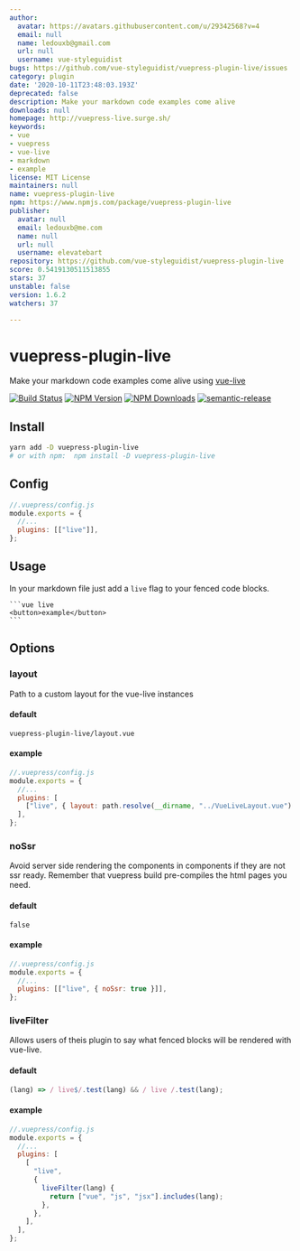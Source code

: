 ```yaml
---
author:
  avatar: https://avatars.githubusercontent.com/u/29342568?v=4
  email: null
  name: ledouxb@gmail.com
  url: null
  username: vue-styleguidist
bugs: https://github.com/vue-styleguidist/vuepress-plugin-live/issues
category: plugin
date: '2020-10-11T23:48:03.193Z'
deprecated: false
description: Make your markdown code examples come alive
downloads: null
homepage: http://vuepress-live.surge.sh/
keywords:
- vue
- vuepress
- vue-live
- markdown
- example
license: MIT License
maintainers: null
name: vuepress-plugin-live
npm: https://www.npmjs.com/package/vuepress-plugin-live
publisher:
  avatar: null
  email: ledouxb@me.com
  name: null
  url: null
  username: elevatebart
repository: https://github.com/vue-styleguidist/vuepress-plugin-live
score: 0.5419130511513855
stars: 37
unstable: false
version: 1.6.2
watchers: 37

---
```


# vuepress-plugin-live

Make your markdown code examples come alive using [vue-live](https://github.com/vue-styleguidist/vue-live)

[![Build Status](https://travis-ci.com/vue-styleguidist/vuepress-plugin-live.svg?branch=master)](https://travis-ci.com/vue-styleguidist/vuepress-plugin-live)
[![NPM Version](https://img.shields.io/npm/v/vuepress-plugin-live.svg)](https://www.npmjs.com/package/vuepress-plugin-live) [![NPM Downloads](https://img.shields.io/npm/dm/vuepress-plugin-live.svg)](https://www.npmjs.com/package/vuepress-plugin-live)
[![semantic-release](https://img.shields.io/badge/%20%20%F0%9F%93%A6%F0%9F%9A%80-semantic--release-e10079.svg)](https://github.com/semantic-release/semantic-release)

## Install

```sh
yarn add -D vuepress-plugin-live
# or with npm:  npm install -D vuepress-plugin-live
```

## Config

```js
//.vuepress/config.js
module.exports = {
  //...
  plugins: [["live"]],
};
```

## Usage

In your markdown file just add a `live` flag to your fenced code blocks.

<pre><code>```vue live
&lt;button&gt;example&lt;/button&gt;
```
</code></pre>

## Options

### layout

Path to a custom layout for the vue-live instances

#### default

`vuepress-plugin-live/layout.vue`

#### example

```js
//.vuepress/config.js
module.exports = {
  //...
  plugins: [
    ["live", { layout: path.resolve(__dirname, "../VueLiveLayout.vue") }],
  ],
};
```

### noSsr

Avoid server side rendering the components in components if they are not ssr ready. Remember that vuepress build pre-compiles the html pages you need.

#### default

`false`

#### example

```js
//.vuepress/config.js
module.exports = {
  //...
  plugins: [["live", { noSsr: true }]],
};
```

### liveFilter

Allows users of theis plugin to say what fenced blocks will be rendered with vue-live.

#### default

```js
(lang) => / live$/.test(lang) && / live /.test(lang);
```

#### example

```js
//.vuepress/config.js
module.exports = {
  //...
  plugins: [
    [
      "live",
      {
        liveFilter(lang) {
          return ["vue", "js", "jsx"].includes(lang);
        },
      },
    ],
  ],
};
```
